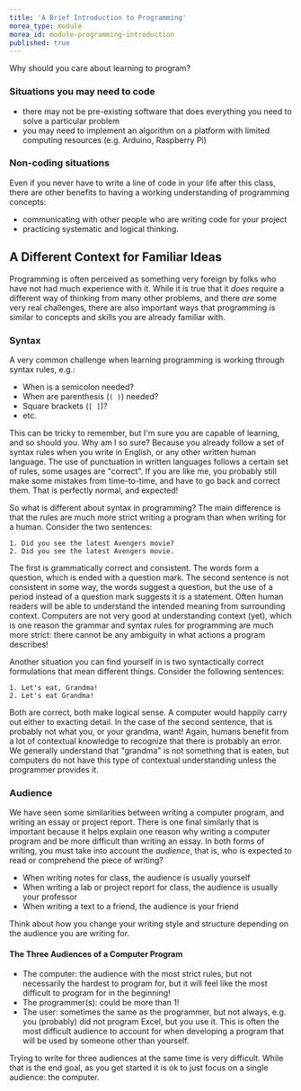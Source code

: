```yaml
---
title: 'A Brief Introduction to Programming'
morea_type: module
morea_id: module-programming-introduction
published: true
---
```

Why should you care about learning to program? 

### Situations you may need to code

- there may not be pre-existing software that does everything you need to solve a particular problem
- you may need to implement an algorithm on a platform with limited computing resources (e.g. Arduino, Raspberry Pi)

### Non-coding situations

Even if you never have to write a line of code in your life after this class, there are other benefits to having a working understanding of programming concepts:

- communicating with other people who are writing code for your project
- practicing systematic and logical thinking.

## A Different Context for Familiar Ideas

Programming is often perceived as something very foreign by folks who
have not had much experience with it. While it is true that it *does*
require a different way of thinking from many other problems, and
there *are* some very real challenges, there are also important ways
that programming is similar to concepts and skills you are already
familiar with.

### Syntax

A very common challenge when learning programming is working through syntax rules, e.g.:
- When is a semicolon needed? 
- When are parenthesis (<code>( )</code>) needed? 
- Square brackets (<code>[ ]</code>)?
- etc.

This can be tricky to remember, but I'm sure you are capable of
learning, and so should you. Why am I so sure? Because you already
follow a set of syntax rules when you write in English, or any other
written human language. The use of punctuation in written languages
follows a certain set of rules, some usages are "correct". If you are
like me, you probably still make some mistakes from time-to-time, and
have to go back and correct them. That is perfectly normal, and
expected!

So what is different about syntax in programming? The main difference
is that the rules are much more strict writing a program than when
writing for a human. Consider the two sentences:

```
1. Did you see the latest Avengers movie?
2. Did you see the latest Avengers movie.
```

The first is grammatically correct and consistent. The words form a
question, which is ended with a question mark. The second sentence is
not consistent in some way, the words suggest a question, but the use
of a period instead of a question mark suggests it is a
statement. Often human readers will be able to understand the intended
meaning from surrounding context. Computers are not very good at
understanding context (yet), which is one reason the grammar and
syntax rules for programming are much more strict: there cannot be any
ambiguity in what actions a program describes!

Another situation you can find yourself in is two syntactically
correct formulations that mean different things. Consider the
following sentences:

```
1. Let's eat, Grandma!
2. Let's eat Grandma!
```

Both are correct, both make logical sense. A computer would happily
carry out either to exacting detail. In the case of the second
sentence, that is probably not what you, or your grandma, want! Again,
humans benefit from a lot of contextual knowledge to recognize that
there is probably an error. We generally understand that "grandma" is
not something that is eaten, but computers do not have this type of
contextual understanding unless the programmer provides it.

### Audience

We have seen some similarities between writing a computer program, and
writing an essay or project report. There is one final similarly that
is important because it helps explain one reason why writing a
computer program and be more difficult than writing an essay. In both
forms of writing, you must take into account the *audience*, that is,
who is expected to read or comprehend the piece of writing?

- When writing notes for class, the audience is usually yourself
- When writing a lab or project report for class, the audience is usually your professor
- When writing a text to a friend, the audience is your friend

Think about how you change your writing style and structure depending
on the audience you are writing for.

#### The Three Audiences of a Computer Program

- The computer: the audience with the most strict rules, but not
  necessarily the hardest to program for, but it will feel like the
  most difficult to program for in the beginning!
- The programmer(s): could be more than 1!
- The user: sometimes the same as the programmer, but not always,
  e.g. you (probably) did not program Excel, but you use it. This is
  often the most difficult audience to account for when developing a
  program that will be used by someone other than yourself.

Trying to write for three audiences at the same time is very
difficult. While that is the end goal, as you get started it is ok to
just focus on a single audience: the computer. 

